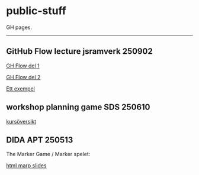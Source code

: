 # public-stuff
GH pages.

---

## GitHub Flow lecture jsramverk 250902

[GH Flow del 1](https://dida-masse.github.io/public-stuff/github-flow-250902/github_flow_intro_1.html)  

[GH Flow del 2](https://dida-masse.github.io/public-stuff/github-flow-250902/github_flow_intro-2.html)  

[Ett exempel](https://github.com/dida-masse/public-stuff/blob/main/github-flow-250902/README.md)

## workshop planning game SDS 250610
[kursöversikt](https://dida-masse.github.io/public-stuff/sds-workshop-250610/kurs%C3%B6versikt-2026.pdf)

## DIDA APT 250513
The Marker Game / Marker spelet:

[html marp slides](https://dida-masse.github.io/public-stuff/dida-apt-250513/index.html)
